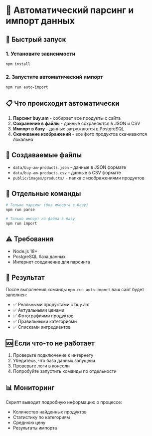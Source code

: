 # 🤖 Автоматический парсинг и импорт данных

## 🚀 Быстрый запуск

### 1. Установите зависимости
```bash
npm install
```

### 2. Запустите автоматический импорт
```bash
npm run auto-import
```

## 📋 Что происходит автоматически

1. **Парсинг buy.am** - собирает все продукты с сайта
2. **Сохранение в файлы** - данные сохраняются в JSON и CSV
3. **Импорт в базу** - данные загружаются в PostgreSQL
4. **Скачивание изображений** - все фото продуктов скачиваются локально

## 📁 Создаваемые файлы

- `data/buy-am-products.json` - данные в JSON формате
- `data/buy-am-products.csv` - данные в CSV формате
- `public/images/products/` - папка с изображениями продуктов

## 🔧 Отдельные команды

```bash
# Только парсинг (без импорта в базу)
npm run parse

# Только импорт из файла в базу
npm run import
```

## ⚠️ Требования

- Node.js 18+
- PostgreSQL база данных
- Интернет соединение для парсинга

## 🎯 Результат

После выполнения команды `npm run auto-import` ваш сайт будет заполнен:
- ✅ Реальными продуктами с buy.am
- ✅ Актуальными ценами
- ✅ Фотографиями продуктов
- ✅ Правильными категориями
- ✅ Списками ингредиентов

## 🆘 Если что-то не работает

1. Проверьте подключение к интернету
2. Убедитесь, что база данных запущена
3. Проверьте логи в консоли
4. Попробуйте запустить команды по отдельности

## 📊 Мониторинг

Скрипт выводит подробную информацию о процессе:
- Количество найденных продуктов
- Статистику по категориям
- Среднюю цену
- Результаты импорта
